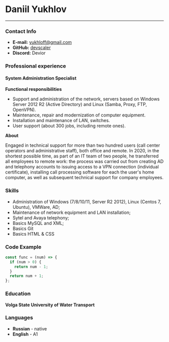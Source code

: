 # **Daniil Yukhlov**
---
### **Contact Info**
* **E-mail:** yukhloff@gmail.com
* **GitHub:** [devscaler](https://github.com/devscaler)
* **Discord:** Devior
### **Professional experience**

#### **System Administration Specialist**
__Functional responsibilities__

* Support and administration of the network, servers based on Windows Server 2012 R2 (Active Directory) and Linux (Samba, Proxy, FTP, OpenVPN).
* Maintenance, repair and modernization of computer equipment.
* Installation and maintenance of LAN, switches.
* User support (about 300 jobs, including remote ones).

__About__

Engaged in technical support for more than two hundred users (call center operators and administrative staff), both office and remote. In 2020, in the shortest possible time, as part of an IT team of two people, he transferred all employees to remote work: the process was carried out from creating AD and telephony accounts to issuing access to a VPN connection (individual certificate), installing call processing software for each the user's home computer, as well as subsequent technical support for company employees.


### **Skills**

* Administration of Windows (7/8/10/11, Server R2 2012), Linux (Centos 7, Ubuntu), VMWare, AD;
* Maintenance of network equipment and LAN installation;
* Sytel and Avaya telephony;
* Basics MySQL and XML;
* Basics Git
* Basics HTML & CSS

### **Code Example**

```javascript
const func = (num) => {
  if (num > 0) {
    return num - 1;
  }
  return num + 1;
};
```
### **Education**

**Volga State University of Water Transport**

### **Languages**

* **Russian** - native
* **English** - A1
